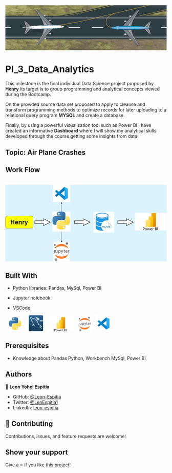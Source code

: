 <img src="assets/Tenerife-airport-disaster-crash-animation.gif">

# PI_3_Data_Analytics 
This milestone is the final individual Data Science project proposed by **Henry**  its target is to group programming and analytical concepts viewed during the Bootcamp.

On the provided source data set proposed to apply to cleanse and transform programming methods to optimize records for later uploading to a relational query program **MYSQL** and create a database.

Finally, by using a powerful visualization tool such as Power BI I have created an informative **Dashboard** where I will show my analytical skills developed through the course getting some insights from data.

## Topic: Air Plane Crashes






## Work Flow

&emsp; &emsp; <img src="assets/Analysis.png">

## Built With

- Python libraries: Pandas, MySql, Power BI

- Jupyter notebook

- VSCode

 &ensp; <img src="./assets/python_logo.jpeg" width=40> &emsp; <img src="./assets/MySql_Logo.jpeg" width=45> &ensp; <img src="./assets/Power_logo.jpeg" width=80> &ensp; <img src="./assets/jupyter_logo.png" width=40> &ensp; <img src="./assets/vscode_logo.jpeg" width=50>

## Prerequisites

- Knowledge about Pandas Python, Workbench MySql, Power BI

## Authors

👤 **Leon Yohel Espitia**

- GitHub: [@Leon-Espitia](https://github.com/Leon-Espitia)
- Twitter: [@LenEspitia1](https://twitter.com/LenEspitia1)
- LinkedIn: [leon-espitia](https://www.linkedin.com/in/leon-espitia/)

## 🤝 Contributing

Contributions, issues, and feature requests are welcome!

## Show your support

Give a ⭐️ if you like this project!
